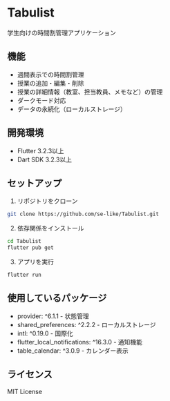 # Tabulist

学生向けの時間割管理アプリケーション

## 機能

- 週間表示での時間割管理
- 授業の追加・編集・削除
- 授業の詳細情報（教室、担当教員、メモなど）の管理
- ダークモード対応
- データの永続化（ローカルストレージ）

## 開発環境

- Flutter 3.2.3以上
- Dart SDK 3.2.3以上

## セットアップ

1. リポジトリをクローン
```bash
git clone https://github.com/se-like/Tabulist.git
```

2. 依存関係をインストール
```bash
cd Tabulist
flutter pub get
```

3. アプリを実行
```bash
flutter run
```

## 使用しているパッケージ

- provider: ^6.1.1 - 状態管理
- shared_preferences: ^2.2.2 - ローカルストレージ
- intl: ^0.19.0 - 国際化
- flutter_local_notifications: ^16.3.0 - 通知機能
- table_calendar: ^3.0.9 - カレンダー表示

## ライセンス

MIT License
